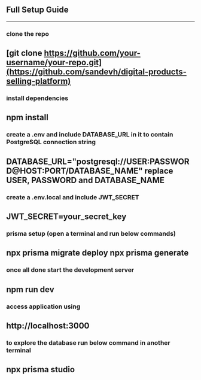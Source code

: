 ## Full Setup Guide
---------------------------------------------------------------------------------------------------------------------------------------------------------------------------------------------------------------------
### clone the repo
[git clone https://github.com/your-username/your-repo.git](https://github.com/sandevh/digital-products-selling-platform)
---------------------------------------------------------------------------------------------------------------------------------------------------------------------------------------------------------------------
### install dependencies 
npm install
---------------------------------------------------------------------------------------------------------------------------------------------------------------------------------------------------------------------
### create a .env and include DATABASE_URL in it to contain PostgreSQL connection string
DATABASE_URL="postgresql://USER:PASSWORD@HOST:PORT/DATABASE_NAME"
replace USER, PASSWORD and DATABASE_NAME
---------------------------------------------------------------------------------------------------------------------------------------------------------------------------------------------------------------------
### create a .env.local and include JWT_SECRET
JWT_SECRET=your_secret_key
---------------------------------------------------------------------------------------------------------------------------------------------------------------------------------------------------------------------
### prisma setup (open a terminal and run below commands)
npx prisma migrate deploy
npx prisma generate
---------------------------------------------------------------------------------------------------------------------------------------------------------------------------------------------------------------------
### once all done start the development server 
npm run dev
---------------------------------------------------------------------------------------------------------------------------------------------------------------------------------------------------------------------
### access application using 
http://localhost:3000
---------------------------------------------------------------------------------------------------------------------------------------------------------------------------------------------------------------------
### to explore the database run below command in another terminal 
npx prisma studio
---------------------------------------------------------------------------------------------------------------------------------------------------------------------------------------------------------------------
